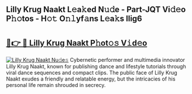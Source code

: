 ## Lilly Krug Naakt L𝚎a𝚔ed N𝚞𝚍e - Part-JQT Vi𝚍𝚎o P𝚑𝚘tos - H𝚘𝚝 O𝚗𝚕yf𝚊ns L𝚎a𝚔s llig6

# <h2><a href="http://kfeps4.oniu.top/?m=Lilly+Krug+Naakt">🔗👉 🔴 Lilly Krug Naakt P𝚑ot𝚘𝚜 V𝚒d𝚎o</a></h2>

[![Lilly Krug Naakt Nu𝚍e𝚜](https://i.imgur.com/0qMVB7G.gif)](http://kfeps4.oniu.top/?m=Lilly+Krug+Naakt)
Cybernetic performer and multimedia innovator Lilly Krug Naakt, known for publishing dance and lifestyle tutorials through viral dance sequences and compact clips. The public face of Lilly Krug Naakt exudes a friendly and relatable energy, but the intricacies of his personal life remain shrouded in secrecy.  
